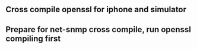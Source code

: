 ## Cross compile openssl for iphone and simulator

## Prepare for net-snmp cross compile, run openssl compiling first
